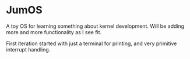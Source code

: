JumOS
=====

A toy OS for learning something about kernel development. Will be adding more and more functionality as I see fit.

First iteration started with just a terminal for printing, and very primitive interrupt handling.
